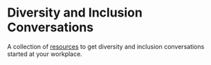 # Diversity and Inclusion Conversations


A collection of [resources](http://leepeony.pythonanywhere.com/) to get diversity and inclusion conversations started at your workplace. 
